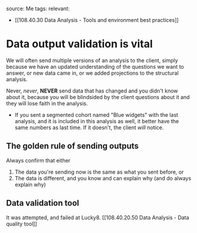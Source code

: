 source: Me
tags: 
relevant: 
- [[108.40.30 Data Analysis - Tools and environment best practices]]

# Data output validation is vital

We will often send multiple versions of an analysis to the client, simply because we have an updated understanding of the questions we want to answer, or new data came in, or we added projections to the structural analysis.

Never, _never_, **NEVER** send data that has changed and you didn't know about it, because you will be blindsided by the client questions about it and they will lose faith in the analysis.
-  If you sent a segmented cohort named "Blue widgets" with the last analysis, and it is included in this analysis as well, it better have the same numbers as last time. If it doesn't, the client _will_ notice.

## The golden rule of sending outputs
Always confirm that either
1. The data you're sending now is the same as what you sent before, or
2. The data is different, and you know and can explain why (and do always explain why)

## Data validation tool
It was attempted, and failed at Lucky8.
[[108.40.20.50 Data Analysis - Data quality tool]]
